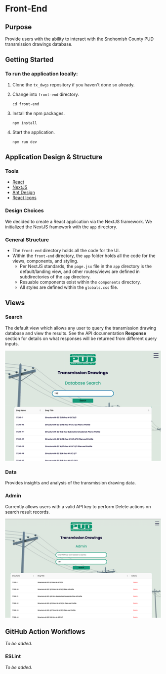 # Front-End

## Purpose
Provide users with the ability to interact with the Snohomish County PUD transmission drawings database.  
## Getting Started
### To run the application locally:
1. Clone the `tx_dwgs` repository if you haven't done so already.

2. Change into `front-end` directory.

    ```
    cd front-end
    ```

3. Install the npm packages.

    ```
    npm install
    ```

4. Start the application.

    ```
    npm run dev
    ```

## Application Design & Structure
### Tools
 - [React](https://react.dev/)
 - [NextJS](https://nextjs.org/)
 - [Ant Design](https://ant.design/)
 - [React Icons](https://github.com/react-icons/react-icons#readme)

 ### Design Choices
 We decided to create a React application via the NextJS framework.  We initialized the NextJS framework with the `app` directory.

 ### General Structure
- The `front-end` directory holds all the code for the UI.
- Within the `front-end` directory, the `app` folder holds all the code for the views, components, and styling.
    - Per NextJS standards, the `page.jsx` file in the `app` directory is the default/landing view, and other routes/views are defined in subdirectories of the `app` directory.
    - Resuable components exist within the `components` directory.
    - All styles are defined within the `globals.css` file. 

## Views
### Search
The default view which allows any user to query the transmission drawing database and view the results.  See the API documentation **Response** section for details on what responses will be returned from different query inputs.

![search_view_img](../../front-end/public/screenshots/20230517_SearchView.png)

### Data
Provides insights and analysis of the transmission drawing data.

### Admin
Currently allows users with a valid API key to perform Delete actions on search result records.

![admin_view_img](../../front-end/public/screenshots/20230517_AdminView.png)

## GitHub Action Workflows
*To be added.*
### ESLint
*To be added.*
